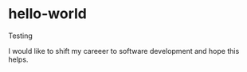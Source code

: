 # hello-world
Testing

I would like to shift my careeer to software development and hope this helps.

